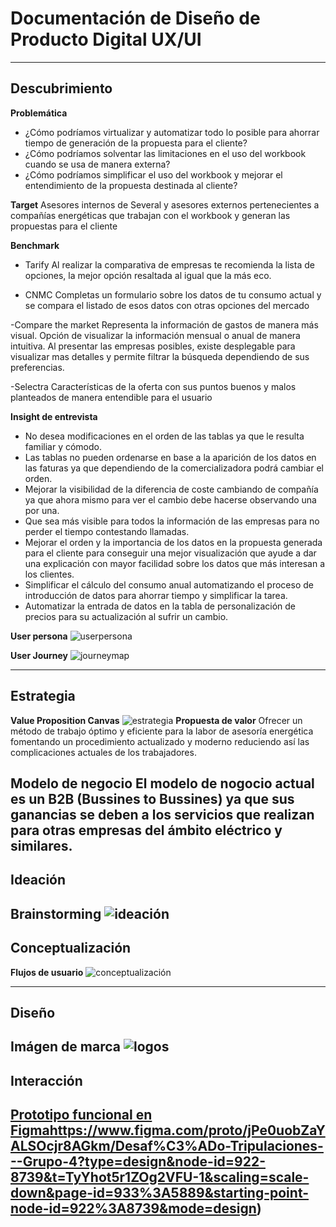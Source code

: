 # Documentación de Diseño de Producto Digital UX/UI

---

## Descubrimiento
**Problemática**
- ¿Cómo podríamos virtualizar y automatizar todo lo posible para ahorrar tiempo de generación de la propuesta para el cliente?
- ¿Cómo podríamos solventar las limitaciones en el uso del workbook cuando se usa de manera externa?
- ¿Cómo podríamos simplificar el uso del workbook y mejorar el entendimiento de la propuesta destinada al cliente?

**Target**
Asesores internos de Several y asesores externos pertenecientes a compañías energéticas que trabajan con el workbook y generan las propuestas para el cliente

**Benchmark**
- Tarify
Al realizar la comparativa de empresas te recomienda la lista de opciones, la mejor opción resaltada al igual que la más eco.

- CNMC
Completas un formulario sobre los datos de tu consumo actual y se compara el listado de esos datos con otras opciones del mercado

-Compare the market
Representa la información de gastos de manera más visual. Opción de visualizar la información mensual o anual de manera intuitiva. Al presentar las empresas posibles, existe desplegable para visualizar mas detalles y permite filtrar la búsqueda dependiendo de sus preferencias.

-Selectra
Características de la oferta con sus puntos buenos y malos planteados de manera entendible para el usuario

**Insight de entrevista**
- No desea modificaciones en el orden de las tablas ya que le resulta familiar y cómodo.
- Las tablas no pueden ordenarse en base a la aparición de los datos en las faturas ya que dependiendo de la comercializadora podrá cambiar el orden.
- Mejorar la visibilidad de la diferencia de coste cambiando de compañía ya que ahora mismo para ver el cambio debe hacerse observando una por una.
- Que sea más visible para todos la información de las empresas para no perder el tiempo contestando llamadas.
- Mejorar el orden y la importancia de los datos en la propuesta generada para el cliente para conseguir una mejor visualización que ayude a dar una explicación con mayor facilidad sobre los datos que más interesan a los clientes.
- Simplificar el cálculo del consumo anual automatizando el proceso de introducción de datos para ahorrar tiempo y simplificar la tarea.
- Automatizar la entrada de datos en la tabla de personalización de precios para su actualización al sufrir un cambio.

**User persona**
![userpersona](img/userpersona.png)

**User Journey**
![journeymap](img/journeymap.png)

---

## Estrategia
**Value Proposition Canvas**
![estrategia](img/estrategia.png)
**Propuesta de valor**
Ofrecer  un método de trabajo óptimo y eficiente  para la labor de asesoría energética fomentando un procedimiento actualizado y moderno reduciendo así las complicaciones actuales de los trabajadores.

**Modelo de negocio**
El modelo de nogocio actual es un B2B (Bussines to Bussines) ya que sus ganancias se deben a los servicios que realizan para otras empresas del ámbito eléctrico y similares.
---

## Ideación
**Brainstorming**
![ideación](img/ideacion.png)
---

## Conceptualización
**Flujos de usuario**
![conceptualización](img/conceptualizacion.png)

---

## Diseño
**Imágen de marca**
![logos](img/logos.png)
---

## Interacción
[Prototipo funcional en Figma](https://www.figma.com/proto/jPe0uobZaYALSOcjr8AGkm/Desaf%C3%ADo-Tripulaciones---Grupo-4?type=design&node-id=922-8739&t=TyYhot5r1ZOg2VFU-1&scaling=scale-down&page-id=933%3A5889&starting-point-node-id=922%3A8739&mode=design)https://www.figma.com/proto/jPe0uobZaYALSOcjr8AGkm/Desaf%C3%ADo-Tripulaciones---Grupo-4?type=design&node-id=922-8739&t=TyYhot5r1ZOg2VFU-1&scaling=scale-down&page-id=933%3A5889&starting-point-node-id=922%3A8739&mode=design)
---
